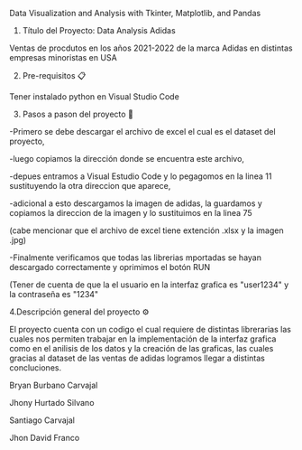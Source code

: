 
Data Visualization and Analysis with Tkinter, Matplotlib, and Pandas


1. Título del Proyecto: Data Analysis Adidas

Ventas de procdutos en los años 2021-2022 de la marca Adidas en distintas empresas minoristas en USA



2. Pre-requisitos 📋
   
Tener instalado python en Visual Studio Code 



3. Pasos a pason del proyecto 🔧
   
-Primero se debe descargar el archivo de excel el cual es el dataset del proyecto, 

-luego copiamos la dirección donde se encuentra este archivo,

-depues entramos a Visual Estudio Code y lo pegagomos en la linea 11 sustituyendo la otra direccion que aparece,

-adicional a esto descargamos la imagen de adidas, la guardamos y copiamos la direccion de la imagen y lo sustituimos en la linea 75

(cabe mencionar que el archivo de excel tiene extención .xlsx y la imagen .jpg)

-Finalmente verificamos que todas las librerias mportadas se hayan descargado correctamente y oprimimos el botón RUN

(Tener de cuenta de que la el usuario en la interfaz grafica es "user1234"  y la contraseña es "1234"




4.Descripción general del proyecto ⚙️


El proyecto cuenta con un codigo el cual requiere de distintas librerarias las cuales nos permiten trabajar en la implementación de la interfaz grafica como en el anilisis de los datos y la creación de las graficas, las cuales gracias al dataset de las ventas de adidas logramos llegar a distintas concluciones. 






Bryan Burbano Carvajal

Jhony Hurtado Silvano

Santiago Carvajal

Jhon David Franco



